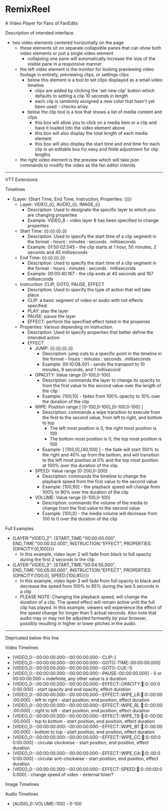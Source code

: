 # RemixReel
A Video Player for Fans of FanEdits

Description of intended interface.

* two video elements centered horizontally on the page
    * these elements sit on separate collapsible panes that can show both video elements or just a single video element
        * collapsing one pane will automatically increase the size of the visible pane in a responsive manner
    * the left video element is the monitor for looking previewing video footage in entirety, previewing clips, or settings clips
        * below this element is a tool to set clips displayed as a small video timeline
            * clips are added by clicking the 'set new clip' button which defaults to setting a clip 10 seconds in length
            * each clip is randomly assigned a new color that hasn't yet been used - checks array
        * below the clip tool is a box that shows a list of media content and clips
            * this box will allow you to click on a media item or a clip and have it loaded into the video element above
            * this box will also display the total length of each media element
            * this box will also display the start time and end time for each clip in an editable box for easy and finite adjustment for clip lengths
    * the right video element is the preview which will take json commands to modify the video as the fan editor intends

--------------------

VTT Extensions

Timelines

* {Layer: {Start Time, End Time, Instruction, Properties: {}}}
    * Layer: VIDEO_{i}, AUDIO_{i}, IMAGE_{i}
        * Description: Used to designate the specific layer to which you are changing properties
        * Example: VIDEO_8 - video layer 8 has been specified to change properties
    * Start Time: {i}:{i}:{i}.{i}
        * Description: Used to specify the start time of a clip segment in the format - hours : minutes : seconds . milliseconds
        * Example: 01:50:02.045 - the clip starts at 1 hour, 50 minutes, 2 seconds and 45 milliseconds
    * End Time: {i}:{i}:{i}.{i}
        * Description: Used to specify the start time of a clip segment in the format - hours : minutes : seconds . milliseconds
        * Example: 00:00:40.167 - the clip ends at 40 seconds and 167 milliseconds
    * Instruction: CLIP, GOTO, PAUSE, EFFECT
        * Description: Used to specify the type of action that will take place
        * CLIP: a basic segment of video or audio with not effects specified.
        * PLAY: play the layer
        * PAUSE: pause the layer
        * EFFECT: perform the specified effect listed in the properies
    * Properties: Various depending on instruction.
        * Description: Used to specify properties that better define the intended action
        * EFFECT
            * JUMP: {i}:{i}:{i}.{i}
                * Description: jump cuts to a specific point in the timeline in the format - hours : minutes : seconds . milliseconds
                * Example: 00:10:08.001 - sends the transport to 10 minutes, 8 seconds, and 1 millisecond
            * OPACITY: Value range [0-100,0-100]
                * Description: commands the layer to change its opacity to from the first value to the second value over the length of the clip
                * Example: [100,10] - fades from 100% opacity to 10% over the duration of the clip
            * WIPE: Position range [ [0-100,0-100],[0-100,0-100] ]
                * Description: commands a wipe transition to execute from the first to the second value, from left to right, and bottom to top
                    * The left most position is 0, the right most position is 100
                    * The bottom most position is 0, the top most position is 100
                * Example: [ [100,0],[40,100] ] - the fade will start 100% to the right and 40% up from the bottom, and will transition to the left most position at 0% and the top most position at 100% over the duration of the clip.
            * SPEED: Value range [0-200,0-200]
                * Description: commands the timeline to change the playback speed from the first value to the second value
                * Example: [100,90] - the playback speed will change from 100% to 90% over the duration of the clip
            * VOLUME: Value range [0-100,0-100]
                * Description: commands the volume of the media to change from the first value to the second value
                * Example: [100,0] - the media volume will decrease from 100 to 0 over the duration of the clip

Full Examples
* {LAYER:"VIDEO_2": {START_TIME:"00:00:00.000", END_TIME:"00:00:02.000", INSTRUCTION:"EFFECT", PROPERTIES: {OPACITY:[0,100]}}}
    * In this example, video layer 2 will fade from black to full opacity during the first 2 seconds in the clip
* {LAYER:"VIDEO_3": {START_TIME:"00:04:55.000", END_TIME:"00:05:00.000", INSTRUCTION:"EFFECT", PROPERTIES: {OPACITY:[100,0], SPEED:[100,85]}}}
    * In this example, video layer 3 will fade from full opacity to black and decrease the speed from 100% to 85% during the last 5 seconds in a clip
    * PLEASE NOTE: Changing the playback speed, will change the duration of a clip. The speed effect will remain active until the full clip has played. In this example, viewers will experience the effect of the speed change for longer than 5 actual seconds. Also note that audio may or may not be adjusted formantly by your browser, possibly resulting in higher or lower pitches in the audio.


--------------------------------------
Depricated below this line

Video Timelines
* [VIDEO_0:-:00:00:00.000:-:00:00:00.000:-:CLIP::]
* [VIDEO_0:-:00:00:00.000:-:00:00:00.000:-:GOTO::TIME::00:00:00.000]
* [VIDEO_0:-:00:00:00.000:-:00:00:00.000:-:GOTO::CUE::1]
* [VIDEO_0:-:00:00:00.000:-:00:00:00.000:-:PAUSE::00:00:00.000] - 0 or 00:00:00.000 = indefinite, any other value is a duration
* [VIDEO_0:-:00:00:00.000:-:00:00:00.000:-:EFFECT::OPACITY::100::0::00:00:00.000] - start opacity and end opacity, effect duration
* [VIDEO_0:-:00:00:00.000:-:00:00:00.000:-:EFFECT::WIPE_LR::100::0::00:00:00.000] - left to right - start position, end position, effect duration
* [VIDEO_0:-:00:00:00.000:-:00:00:00.000:-:EFFECT::WIPE_RL::100::0::00:00:00.000] - right to left - start position, end position, effect duration
* [VIDEO_0:-:00:00:00.000:-:00:00:00.000:-:EFFECT::WIPE_TB::100::0::00:00:00.000] - top to bottom - start position, end position, effect duration
* [VIDEO_0:-:00:00:00.000:-:00:00:00.000:-:EFFECT::WIPE_BT::100::0::00:00:00.000] - bottom to top - start position, end position, effect duration
* [VIDEO_0:-:00:00:00.000:-:00:00:00.000:-:EFFECT::WIPE_CC::100::0::00:00:00.000] - circular clockwise - start position, end position, effect duration
* [VIDEO_0:-:00:00:00.000:-:00:00:00.000:-:EFFECT::WIPE_CA::100::0::00:00:00.000] - circular anti-clockwise - start position, end position, effect duration
* [VIDEO_0:-:00:00:00.000:-:00:00:00.000:-:EFFECT::SPEED::100::0::00:00:00.000] - change speed of video - external timer?

Image Timelines


Audio Timelines

* [AUDIO_0::VOLUME::100] - 0-100
